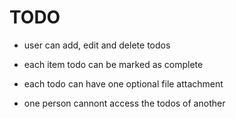 # TODO

- user can add, edit and delete todos

- each item todo can be marked as complete

- each todo can have one optional file attachment

- one person cannont access the todos of another